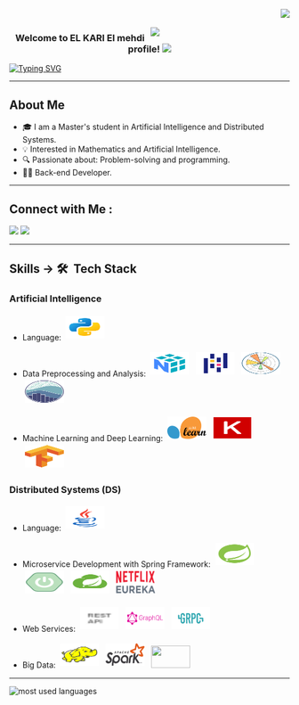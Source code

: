 <p align="right">
  <a href="https://komarev.com/ghpvc/?username=elmehdi-elkari&style=for-the-badge">
    <img src="https://komarev.com/ghpvc/?username=elmehdi-elkari&style=for-the-badge">
  </a>
</p>

<img width="250" align="right" src="https://c.tenor.com/_DOBjnGspYAAAAAM/code-coding.gif">

<h3 align="center">
  Welcome to EL KARI El mehdi profile!
  <img src="https://media.giphy.com/media/hvRJCLFzcasrR4ia7z/giphy.gif" width="28">
</h3>

<p align="center">

  <a href="https://git.io/typing-svg"><img src="https://readme-typing-svg.herokuapp.com?font=Fira+Code&pause=1000&random=false&width=435&lines=Always+Search;Always+Learn" alt="Typing SVG" /></a>
  
</p> 
<hr>



## About Me

- 🎓 I am a Master's student in Artificial Intelligence and Distributed Systems.
- 💡 Interested in Mathematics and Artificial Intelligence.
- 🔍 Passionate about: Problem-solving and programming.
- 👨‍💻 Back-end Developer.

<hr>

## Connect with Me :

<a href="https://www.linkedin.com/in/mehdi-kari/" target="_blank"><img src="https://img.shields.io/badge/-El mehdi%20El kari-0077B5?style=for-the-badge&logo=Linkedin&logoColor=white"/></a>
<a href="https://t.me/elmehdielkari" target="_blank"><img src="https://img.shields.io/badge/-El mehdi%20El kari-0077B5?style=for-the-badge&logo=Telegram&logoColor=white"/></a>

<hr>

## Skills -> 🛠 &nbsp;Tech Stack

### Artificial Intelligence

- Language: <img title="Python" alt="Python" src="https://github.com/elmehdi-elkari/elmehdi-elkari/blob/63577c77d4693dd90c69d455e9d1d9e99a447b1e/assets/IA/python.svg" width="70" height="40" style="vertical-align:down; margin:4px"/>

- Data Preprocessing and Analysis:
      <a href="https://github.com/elmehdi-elkari/python_4DS_Masterclass/tree/main/1-%20NumPy"><img title="NumPy" alt="NumPy" src="https://github.com/elmehdi-elkari/elmehdi-elkari/blob/63577c77d4693dd90c69d455e9d1d9e99a447b1e/assets/IA/numpy.svg" width="70" height="40" style="vertical-align:down; margin:4px"/></a>
      <a href="https://github.com/elmehdi-elkari/python_4DS_Masterclass/tree/main/2-%20Pandas"><img title="pandas" alt="pandas" src="https://github.com/elmehdi-elkari/elmehdi-elkari/blob/63577c77d4693dd90c69d455e9d1d9e99a447b1e/assets/IA/pandas.svg" width="70" height="40" style="vertical-align:down; margin:4px"/></a>
      <img title="" alt="" src="https://github.com/elmehdi-elkari/elmehdi-elkari/blob/63577c77d4693dd90c69d455e9d1d9e99a447b1e/assets/IA/Matplotlib.svg" width="70" height="40" style="vertical-align:down; margin:4px"/>
      <img title="" alt="" src="https://github.com/elmehdi-elkari/elmehdi-elkari/blob/63577c77d4693dd90c69d455e9d1d9e99a447b1e/assets/IA/seaborn.svg" width="70" height="40" style="vertical-align:down; margin:4px"/>

- Machine Learning and Deep Learning:
      <img title="" alt="" src="https://github.com/elmehdi-elkari/elmehdi-elkari/blob/63577c77d4693dd90c69d455e9d1d9e99a447b1e/assets/IA/scikit-learn.svg" width="70" height="40" style="vertical-align:down; margin:4px"/>
      <img title="" alt="" src="https://github.com/elmehdi-elkari/elmehdi-elkari/blob/63577c77d4693dd90c69d455e9d1d9e99a447b1e/assets/IA/keras.svg" width="70" height="40" style="vertical-align:down; margin:4px"/>
      <img title="" alt="" src="https://github.com/elmehdi-elkari/elmehdi-elkari/blob/63577c77d4693dd90c69d455e9d1d9e99a447b1e/assets/IA/tensorflow.svg" width="70" height="40" style="vertical-align:down; margin:4px"/>

### Distributed Systems (DS)

- Language: <img title="" alt="" src="https://github.com/elmehdi-elkari/elmehdi-elkari/blob/63577c77d4693dd90c69d455e9d1d9e99a447b1e/assets/DS/java.svg" width="70" height="40" style="vertical-align:down; margin:4px"/>

- Microservice Development with Spring Framework:
      <img title="Spring Framework" alt="Spring Framework" src="https://github.com/elmehdi-elkari/elmehdi-elkari/blob/63577c77d4693dd90c69d455e9d1d9e99a447b1e/assets/DS/spring.svg" width="70" height="40" style="vertical-align:down; margin:4px"/>
      <img title="Spring boot" alt="Spring boot" src="https://github.com/elmehdi-elkari/elmehdi-elkari/blob/63577c77d4693dd90c69d455e9d1d9e99a447b1e/assets/DS/spring-boot.svg" width="70" height="40" style="vertical-align:down; margin:4px"/> 
      <img title="Spring Cloud" alt="Spring Cloud" src="https://github.com/elmehdi-elkari/elmehdi-elkari/blob/02a2d61aedce06a855e81fd31686e00568affced/assets/DS/spring-cloud-logo.png" width="70" height="40" style="vertical-align:down; margin:4px"/>
      <img title="eureka discovery" alt="eureka discovery" src="https://github.com/elmehdi-elkari/elmehdi-elkari/blob/1800170bb832dd3be029201963bace644d8b0625/assets/DS/eurika.png" width="70" height="40" style="vertical-align:down; margin:4px"/>
      
- Web Services:
      <img title="Rest API" alt="Rest API" src="https://github.com/elmehdi-elkari/elmehdi-elkari/blob/8e72876a5ab4204cb340d360432a364bcbff01cb/assets/DS/rest-api.svg" width="70" height="40" style="vertical-align:down; margin:4px"/>
      <img title="GraphQL" alt="GraphQL" src="https://github.com/elmehdi-elkari/elmehdi-elkari/blob/0b005537c8ecc0fd2d7405624d78cb397a1c625e/assets/DS/graphql.svg" width="70" height="40" style="vertical-align:down; margin:4px"/>
      <img title="gRPC" alt="gRPC" src="https://github.com/elmehdi-elkari/elmehdi-elkari/blob/8e72876a5ab4204cb340d360432a364bcbff01cb/assets/DS/grpc.svg" width="70" height="40" style="vertical-align:down; margin:4px"/>
      <!-- <img title="" alt="" src="https://github.com/elmehdi-elkari/elmehdi-elkari/blob/63577c77d4693dd90c69d455e9d1d9e99a447b1e/assets/DS/.svg" width="70" height="40" style="vertical-align:down; margin:4px"/>-->
      
- Big Data:
      <img title="" alt="" src="https://github.com/elmehdi-elkari/elmehdi-elkari/blob/63577c77d4693dd90c69d455e9d1d9e99a447b1e/assets/DS/hadoop.svg" width="70" height="40" style="vertical-align:down; margin:4px"/>
      <img title="" alt="" src="https://github.com/elmehdi-elkari/elmehdi-elkari/blob/0c6e6ba03962545c90ded3f8a46b243a8bc9fd86/assets/DS/spark1.svg" width="70" height="40" style="vertical-align:down; margin:4px"/>
      <img title="" alt="" src="https://openwhisk.apache.org/images/icons/icon-kafka-white-trans-tall.png" width="70" height="40" style="vertical-align:down; margin:4px"/>

<hr>




<img align="left" src="https://github-readme-stats.vercel.app/api/top-langs?username=elmehdi-elkari&show_icons=true&locale=en&layout=compact&theme=radical" alt="most used languages" />
<br>


